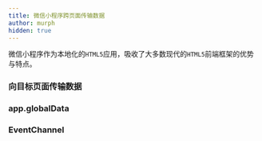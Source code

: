 ```yaml
---
title: 微信小程序跨页面传输数据
author: murph
hidden: true
---
```


微信小程序作为本地化的`HTML5`应用，吸收了大多数现代的`HTML5`前端框架的优势与特点。

<!--more-->

### 向目标页面传输数据


### app.globalData

### EventChannel
